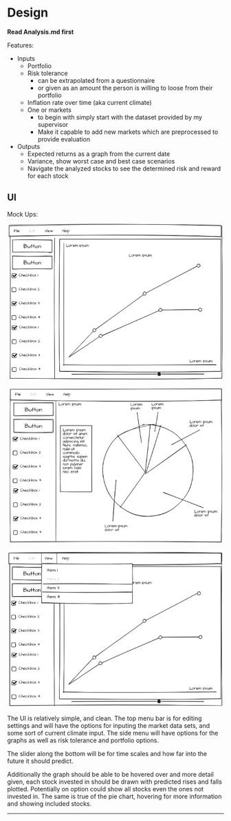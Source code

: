 # Design

**Read Analysis.md first**

Features:

* Inputs 
    - Portfolio
    - Risk tolerance
        * can be extrapolated from a questionnaire
        * or given as an amount the person is willing to loose from their portfolio
    - Inflation rate over time (aka current climate)
    - One or markets
        * to begin with simply start with the dataset provided by my supervisor
        * Make it capable to add new markets which are preprocessed to provide evaluation
* Outputs
    - Expected returns as a graph from the current date
    - Variance, show worst case and best case scenarios
    - Navigate the analyzed stocks to see the determined risk and reward for each stock

## UI

Mock Ups:

![](images/Open_Screen.png)

![](images/Pie_Chart.png)

![](images/Drop_Downs.png)

The UI is relatively simple, and clean. The top menu bar is for editing settings and will
have the options for inputing the market data sets, and some sort of current climate input.
The side menu will have options for the graphs as well as risk tolerance and portfolio options.

The slider along the bottom will be for time scales and how far into the future it should
predict.

Additionally the graph should be able to be hovered over and more detail given, each stock
invested in should be drawn with predicted rises and falls plotted. Potentially
on option could show all stocks even the ones not invested in. The same is true of the pie
chart, hovering for more information and showing included stocks.

---

